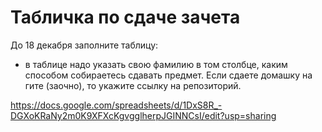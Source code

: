 # Табличка по сдаче зачета

До 18 декабря заполните таблицу:

- в таблице надо указать свою фамилию в том столбце, каким способом собираетесь сдавать предмет. Если сдаете домашку на гите (заочно), то укажите ссылку на репозиторий.

https://docs.google.com/spreadsheets/d/1DxS8R_-DGXoKRaNy2m0K9XFXcKgvgglherpJGINNCsI/edit?usp=sharing
